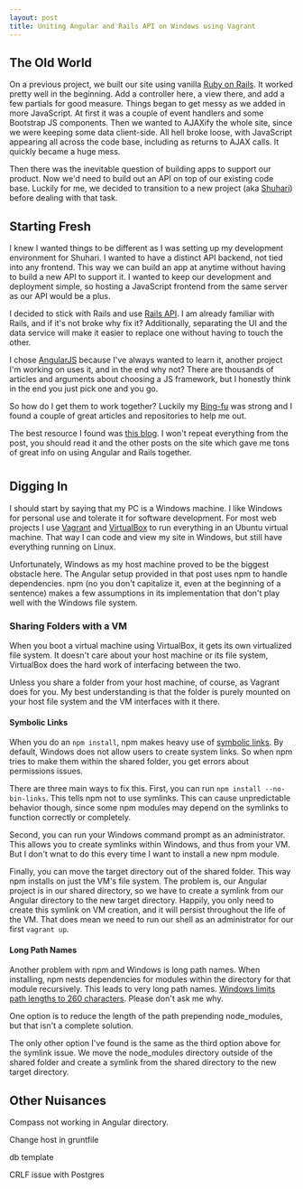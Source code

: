 ```yaml
---
layout: post
title: Uniting Angular and Rails API on Windows using Vagrant
---
```


## The Old World

On a previous project, we built our site using vanilla [Ruby on Rails](http://rubyonrails.org/). It worked pretty well in the beginning. Add a controller here, a view there, and add a few partials for good measure. Things began to get messy as we added in more JavaScript. At first it was a couple of event handlers and some Bootstrap JS components. Then we wanted to AJAXify the whole site, since we were keeping some data client-side. All hell broke loose, with JavaScript appearing all across the code base, including as returns to AJAX calls. It quickly became a huge mess.

Then there was the inevitable question of building apps to support our product. Now we'd need to build out an API on top of our existing code base. Luckily for me, we decided to transition to a new project (aka [Shuhari](http://shuhari.io)) before dealing with that task.

## Starting Fresh

I knew I wanted things to be different as I was setting up my development environment for Shuhari. I wanted to have a distinct API backend, not tied into any frontend. This way we can build an app at anytime without having to build a new API to support it. I wanted to keep our development and deployment simple, so hosting a JavaScript frontend from the same server as our API would be a plus.

I decided to stick with Rails and use [Rails API](https://github.com/rails-api/rails-api). I am already familiar with Rails, and if it's not broke why fix it? Additionally, separating the UI and the data service will make it easier to replace one without having to touch the other.

I chose [AngularJS](https://angularjs.org/) because I've always wanted to learn it, another project I'm working on uses it, and in the end why not? There are thousands of articles and arguments about choosing a JS framework, but I honestly think in the end you just pick one and you go.

So how do I get them to work together? Luckily my [Bing-fu](http://www.urbandictionary.com/define.php?term=Bing-Fu) was strong and I found a couple of great articles and repositories to help me out.

The best resource I found was [this blog](http://www.angularonrails.com/ruby-on-rails-angularjs-single-page-application/). I won't repeat everything from the post, you should read it and the other posts on the site which gave me tons of great info on using Angular and Rails together.


#
## Digging In

I should start by saying that my PC is a Windows machine. I like Windows for personal use and tolerate it for software development. For most web projects I use [Vagrant](https://www.vagrantup.com/) and [VirtualBox](https://www.virtualbox.org/) to run everything in an Ubuntu virtual machine. That way I can code and view my site in Windows, but still have everything running on Linux.

Unfortunately, Windows as my host machine proved to be the biggest obstacle here. The Angular setup provided in that post uses npm to handle dependencies. npm (no you don't capitalize it, even at the beginning of a sentence) makes a few assumptions in its implementation that don't play well with the Windows file system.

### Sharing Folders with a VM

When you boot a virtual machine using VirtualBox, it gets its own virtualized file system. It doesn't care about your host machine or its file system, VirtualBox does the hard work of interfacing between the two.

Unless you share a folder from your host machine, of course, as Vagrant does for you. My best understanding is that the folder is purely mounted on your host file system and the VM interfaces with it there.

#### Symbolic Links

When you do an `npm install`, npm makes heavy use of [symbolic links](http://en.wikipedia.org/wiki/Symbolic_link). By default, Windows does not allow users to create system links. So when npm tries to make them within the shared folder, you get errors about permissions issues.

There are three main ways to fix this. First, you can run `npm install --no-bin-links`. This tells npm not to use symlinks. This can cause unpredictable behavior though, since some npm modules may depend on the symlinks to function correctly or completely.

Second, you can run your Windows command prompt as an administrator. This allows you to create symlinks within Windows, and thus from your VM. But I don't wnat to do this every time I want to install a new npm module.

Finally, you can move the target directory out of the shared folder. This way npm installs on just the VM's file system. The problem is, our Angular project is in our shared directory, so we have to create a symlink from our Angular directory to the new target directory. Happily, you only need to create this symlink on VM creation, and it will persist throughout the life of the VM. That does mean we need to run our shell as an administrator for our first `vagrant up`.

#### Long Path Names

Another problem with npm and Windows is long path names. When installing, npm nests dependencies for modules within the directory for that module recursively. This leads to very long path names. [Windows limits path lengths to 260 characters](http://stackoverflow.com/a/265782/2490035). Please don't ask me why.

One option is to reduce the length of the path prepending node_modules, but that isn't a complete solution.

The only other option I've found is the same as the third option above for the symlink issue. We move the node_modules directory outside of the shared folder and create a symlink from the shared directory to the new target directory.

## Other Nuisances

Compass not working in Angular directory.

Change host in gruntfile

db template

CRLF issue with Postgres